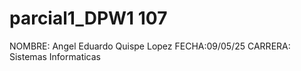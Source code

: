 # parcial1_DPW1 107
NOMBRE: Angel Eduardo Quispe Lopez
FECHA:09/05/25
CARRERA: Sistemas Informaticas
